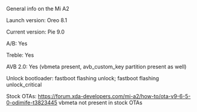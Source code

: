 General info on the Mi A2

Launch version: Oreo 8.1

Current version: Pie 9.0

A/B: Yes

Treble: Yes

AVB 2.0: Yes (vbmeta present, avb_custom_key partition present as well)

Unlock bootloader: fastboot flashing unlock; fastboot flashing unlock_critical


Stock OTAs: https://forum.xda-developers.com/mi-a2/how-to/ota-v9-6-5-0-odimife-t3823445
vbmeta not present in stock OTAs
